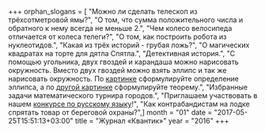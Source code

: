 +++
orphan_slogans = [ "Можно ли сделать телескоп из трёхсотметровой ямы?", "О том, что сумма положительного числа и обратного к нему всегда не меньше 2.", "Чем колесо велосипеда отличается от колеса телеги?", "О том, как построить робота из нуклеотидов.", "Какая из трёх историй - грубая ложь?", "О магических квадратах на торте для дятла Спятла.", "Детективная история.", "С помощью угольника, двух гвоздей и карандаша можно нарисовать окружность. Вместо двух гвоздей можно взять эллипс и так же нарисовать окружность. По [картинке](extras/2016-01.definition.gif) сформулируйте определение эллипса, а по [другой картинке](extras/2016-01.ellipse.gif) сформулируйте теорему.", "Избранные задачи математического турнира городов.", "Приглашаем участвовать в нашем [конкурсе по русскому языку](russconcurs.html)!", "Как контрабандистам на лодке спрятать товар от береговой охраны?",]
month = "01"
date = "2017-05-25T15:51:13+03:00"
title = "Журнал «Квантик»"
year = "2016"
+++
